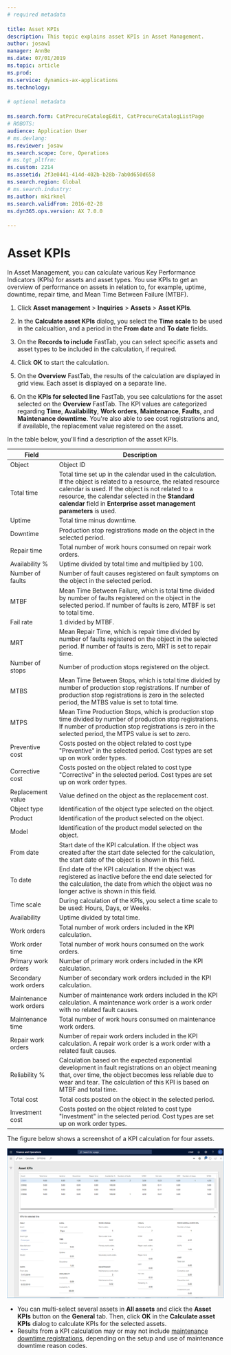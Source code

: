 ```yaml
---
# required metadata

title: Asset KPIs
description: This topic explains asset KPIs in Asset Management.
author: josaw1
manager: AnnBe
ms.date: 07/01/2019
ms.topic: article
ms.prod: 
ms.service: dynamics-ax-applications
ms.technology: 

# optional metadata

ms.search.form: CatProcureCatalogEdit, CatProcureCatalogListPage
# ROBOTS: 
audience: Application User
# ms.devlang: 
ms.reviewer: josaw
ms.search.scope: Core, Operations
# ms.tgt_pltfrm: 
ms.custom: 2214
ms.assetid: 2f3e0441-414d-402b-b28b-7ab0d650d658
ms.search.region: Global
# ms.search.industry: 
ms.author: mkirknel
ms.search.validFrom: 2016-02-28
ms.dyn365.ops.version: AX 7.0.0

---
```


# Asset KPIs

In Asset Management, you can calculate various Key Performance Indicators (KPIs) for assets and asset types. You use KPIs to get an overview of performance on assets in relation to, for example, uptime, downtime, repair time, and Mean Time Between Failure (MTBF).

1. Click **Asset management** > **Inquiries** > **Assets** > **Asset KPIs**.

2. In the **Calculate asset KPIs** dialog, you select the **Time scale** to be used in the calcualtion, and a period in the **From date** and **To date** fields. 

3. On the **Records to include** FastTab, you can select specific assets and asset types to be included in the calculation, if required.

4. Click **OK** to start the calculation.

5. On the **Overview** FastTab, the results of the calculation are displayed in grid view. Each asset is displayed on a separate line.

6. On the **KPIs for selected line** FastTab, you see calculations for the asset selected on the **Overview** FastTab. The KPI values are categorized regarding **Time**, **Availability**, **Work orders**, **Maintenance**, **Faults**, and **Maintenance downtime**. You're also able to see cost registrations and, if available, the replacement value registered on the asset.

In the table below, you'll find a description of the asset KPIs.

| Field                   | Description                                                                                                                                                                                                                                                                                           |
|-------------------------|-------------------------------------------------------------------------------------------------------------------------------------------------------------------------------------------------------------------------------------------------------------------------------------------------------|
| Object                  | Object ID                                                                                                                                                                                                                                                                                             |
| Total time              | Total time set up in the calendar used in the calculation. If the object is related to a resource, the related resource calendar is used. If the object is not related to a resource, the calendar selected in the **Standard calendar** field in **Enterprise asset management parameters** is used. |
| Uptime                  | Total time minus downtime.                                                                                                                                                                                                                                                                            |
| Downtime                | Production stop registrations made on the object in the selected period.                                                                                                                                                                                                                              |
| Repair time             | Total number of work hours consumed on repair work orders.                                                                                                                                                                                                                                            |
| Availability %          | Uptime divided by total time and multiplied by 100.                                                                                                                                                                                                                                                   |
| Number of faults        | Number of fault causes registered on fault symptoms on the object in the selected period.                                                                                                                                                                                                             |
| MTBF                    | Mean Time Between Failure, which is total time divided by number of faults registered on the object in the selected period. If number of faults is zero, MTBF is set to total time.                                                                                                                   |
| Fail rate               | 1 divided by MTBF.                                                                                                                                                                                                                                                                                    |
| MRT                     | Mean Repair Time, which is repair time divided by number of faults registered on the object in the selected period. If number of faults is zero, MRT is set to repair time.                                                                                                                           |
| Number of stops         | Number of production stops registered on the object.                                                                                                                                                                                                                                                  |
| MTBS                    | Mean Time Between Stops, which is total time divided by number of production stop registrations. If number of production stop registrations is zero in the selected period, the MTBS value is set to total time.                                                                                      |
| MTPS                    | Mean Time Production Stops, which is production stop time divided by number of production stop registrations. If number of production stop registrations is zero in the selected period, the MTPS value is set to zero.                                                                               |
| Preventive cost         | Costs posted on the object related to cost type "Preventive" in the selected period. Cost types are set up on work order types.                                                                                                                                                                       |
| Corrective cost         | Costs posted on the object related to cost type "Corrective" in the selected period. Cost types are set up on work order types.                                                                                                                                                                       |
| Replacement value       | Value defined on the object as the replacement cost.                                                                                                                                                                                                                                                  |
| Object type             | Identification of the object type selected on the object.                                                                                                                                                                                                                                             |
| Product                 | Identification of the product selected on the object.                                                                                                                                                                                                                                                 |
| Model                   | Identification of the product model selected on the object.                                                                                                                                                                                                                                           |
| From date               | Start date of the KPI calculation. If the object was created after the start date selected for the calculation, the start date of the object is shown in this field.                                                                                                                                  |
| To date                 | End date of the KPI calculation. If the object was registered as inactive before the end date selected for the calculation, the date from which the object was no longer active is shown in this field.                                                                                               |
| Time scale              | During calculation of the KPIs, you select a time scale to be used: Hours, Days, or Weeks.                                                                                                                                                                                                            |
| Availability            | Uptime divided by total time.                                                                                                                                                                                                                                                                         |
| Work orders             | Total number of work orders included in the KPI calculation.                                                                                                                                                                                                                                          |
| Work order time         | Total number of work hours consumed on the work orders.                                                                                                                                                                                                                                               |
| Primary work orders     | Number of primary work orders included in the KPI calculation.                                                                                                                                                                                                                                        |
| Secondary work orders   | Number of secondary work orders included in the KPI calculation.                                                                                                                                                                                                                                      |
| Maintenance work orders | Number of maintenance work orders included in the KPI calculation. A maintenance work order is a work order with no related fault causes.                                                                                                                                                             |
| Maintenance time        | Total number of work hours consumed on maintenance work orders.                                                                                                                                                                                                                                       |
| Repair work orders      | Number of repair work orders included in the KPI calculation. A repair work order is a work order with a related fault causes.                                                                                                                                                                        |
| Reliability %           | Calculation based on the expected exponential development in fault registrations on an object meaning that, over time, the object becomes less reliable due to wear and tear. The calculation of this KPI is based on MTBF and total time.                                                            |
| Total cost              | Total costs posted on the object in the selected period.                                                                                                                                                                                                                                              |
| Investment cost         | Costs posted on the object related to cost type "Investment" in the selected period. Cost types are set up on work order types.                                                                                                                                                                       |

The figure below shows a screenshot of a KPI calculation for four assets.

![Figure 1](media/11-controlling-and-reporting.png)

- You can multi-select several assets in **All assets** and click the **Asset KPIs** button on the **General** tab. Then, click **OK** in the **Calculate asset KPIs** dialog to calculate KPIs for the selected assets.  
- Results from a KPI calculation may or may not include [maintenance downtime registrations](../work-orders/maintenance-downtime.md), depending on the setup and use of maintenance downtime reason codes. 

